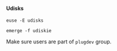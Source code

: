 #### Udisks

```
euse -E udisks
```

```
emerge -f udiskie
```

Make sure users are part of `plugdev` group.
